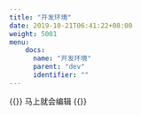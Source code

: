 ```yaml
---
title: "开发环境"
date: 2019-10-21T06:41:22+08:00
weight: 5001
menu:
    docs:
      name: "开发环境"
      parent: "dev"
      identifier: ""
---
```



{{<adm type="tip" title="提醒" >}}
马上就会编辑
{{</adm >}}